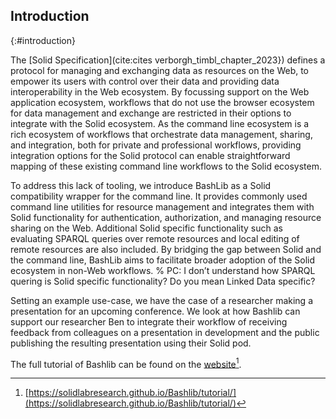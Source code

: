 ## Introduction
{:#introduction}

<!-- * Integrating Solid in workflows requires intensive knowledge of libraries and programming languages. -->
<!-- * Where BASH allows for straightforward integration in existing workflows, Solid has little tooling to support this. -->
<!-- * We present BashLib as a Solid authentication wrapper for common BASH functionality and Solid-specific additions -->
<!-- * Goal to enable CLI flows to integrate Solid in their workflow -->

The [Solid Specification](cite:cites verborgh_timbl_chapter_2023}) defines a protocol for
managing and exchanging data as resources on the Web, to empower its users 
with control over their data and providing data interoperability in the Web ecosystem.
By focussing support on the Web application ecosystem, workflows that do not use the 
browser ecosystem for data management and exchange are restricted in their options to integrate
with the Solid ecosystem.
As the command line ecosystem is a rich ecosystem of workflows that orchestrate 
data management, sharing, and integration, both for private and professional workflows,
providing integration options for the Solid protocol can enable straightforward
mapping of these existing command line workflows to the Solid ecosystem.

To address this lack of tooling, we introduce BashLib as a Solid compatibility wrapper
for the command line. It provides commonly used command line utilities for resource management 
and integrates them with Solid functionality for authentication, authorization, and managing 
resource sharing on the Web. Additional Solid specific functionality such as evaluating
SPARQL queries over remote resources and local editing of remote resources are also included.
By bridging the gap between Solid and the command line, 
BashLib aims to facilitate broader adoption 
of the Solid ecosystem in non-Web workflows.
% PC: I don’t understand how SPARQL quering is Solid specific functionality? Do you mean Linked Data specific?

Setting an example use-case, we have the case of a researcher making a presentation
for an upcoming conference. We look at how Bashlib can support our researcher Ben 
to integrate their workflow of receiving feedback from colleagues on a presentation 
in development and the public publishing the resulting presentation using their Solid pod.

The full tutorial of Bashlib can be found on the [website](https://solidlabresearch.github.io/Bashlib/tutorial/)[^tutorial].

[^tutorial]: [https://solidlabresearch.github.io/Bashlib/tutorial/](https://solidlabresearch.github.io/Bashlib/tutorial/)

